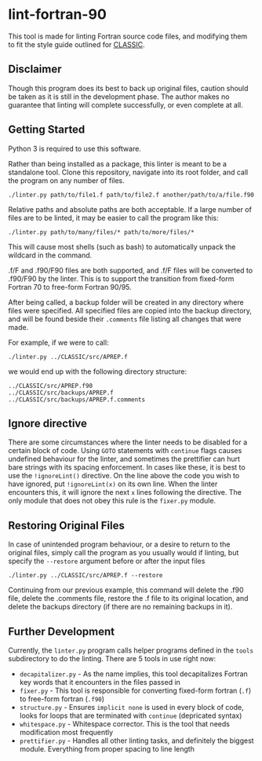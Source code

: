 # lint-fortran-90

This tool is made for linting Fortran source code files, and modifying them to fit the style guide outlined for [CLASSIC](https://jormelton.gitlab.io/classic_pages).

## Disclaimer

Though this program does its best to back up original files, caution should be taken as it is still in the development phase. The author makes no guarantee that linting will complete successfully, or even complete at all.

## Getting Started

Python 3 is required to use this software.

Rather than being installed as a package, this linter is meant to be a standalone tool. Clone this repository, navigate into its root folder, and call the program on any number of files.

```
./linter.py path/to/file1.f path/to/file2.f another/path/to/a/file.f90
```

Relative paths and absolute paths are both acceptable. If a large number of files are to be linted, it may be easier to call the program like this:

```
./linter.py path/to/many/files/* path/to/more/files/*
```

This will cause most shells (such as bash) to automatically unpack the wildcard in the command.

.f/F and .f90/F90 files are both supported, and .f/F files will be converted to .f90/F90 by the linter. This is to support the transition from fixed-form Fortran 70 to free-form Fortran 90/95.

After being called, a backup folder will be created in any directory where files were specified. All specified files are copied into the backup directory, and will be found beside their `.comments` file listing all changes that were made.

For example, if we were to call:

```
./linter.py ../CLASSIC/src/APREP.f
```

we would end up with the following directory structure:

```
../CLASSIC/src/APREP.f90
../CLASSIC/src/backups/APREP.f
../CLASSIC/src/backups/APREP.f.comments
```

## Ignore directive

There are some circumstances where the linter needs to be disabled for a certain block of code. Using `GOTO` statements with `continue` flags causes undefined behaviour for the linter, and sometimes the prettifier can hurt bare strings with its spacing enforcement. In cases like these, it is best to use the `!ignoreLint()` directive. On the line above the code you wish to have ignored, put `!ignoreLint(x)` on its own line. When the linter encounters this, it will ignore the next `x` lines following the directive. The only module that does not obey this rule is the `fixer.py` module.

## Restoring Original Files

In case of unintended program behaviour, or a desire to return to the original files, simply call the program as you usually would if linting, but specify the `--restore` argument before or after the input files

```
./linter.py ../CLASSIC/src/APREP.f --restore
```

Continuing from our previous example, this command will delete the .f90 file, delete the .comments file, restore the .f file to its original location, and delete the backups directory (if there are no remaining backups in it).

## Further Development

Currently, the `linter.py` program calls helper programs defined in the `tools` subdirectory to do the linting. There are 5 tools in use right now:
* `decapitalizer.py` - As the name implies, this tool decapitalizes Fortran key words that it encounters in the files passed in
* `fixer.py` - This tool is responsible for converting fixed-form fortran (`.f`) to free-form fortran (`.f90`)
* `structure.py` - Ensures `implicit none` is used in every block of code, looks for loops that are terminated with `continue` (depricated syntax)
* `whitespace.py` - Whitespace corrector. This is the tool that needs modification most frequently
* `prettifier.py` - Handles all other linting tasks, and definitely the biggest module. Everything from proper spacing to line length
